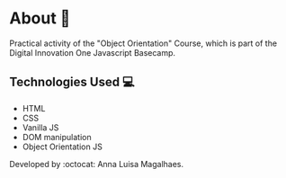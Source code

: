 # About :speech_balloon:
Practical activity of the "Object Orientation" Course, which is part of the Digital Innovation One Javascript Basecamp.  

## Technologies Used :computer:
<ul>
    <li>HTML</li>
    <li>CSS</li>
    <li>Vanilla JS</li>
    <li>DOM manipulation</li>
    <li>Object Orientation JS</li>
    </ul>
    
Developed by :octocat: Anna Luisa Magalhaes. 